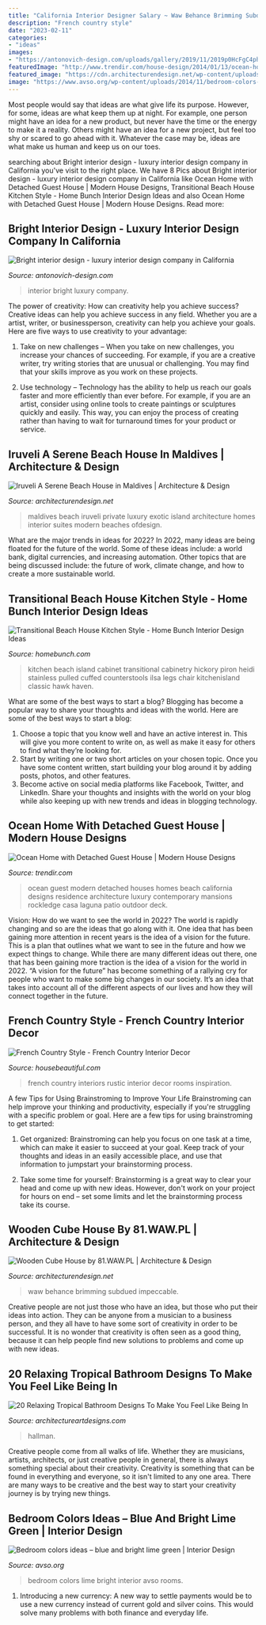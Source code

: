 ```yaml
---
title: "California Interior Designer Salary ~ Waw Behance Brimming Subdued Impeccable"
description: "French country style"
date: "2023-02-11"
categories:
- "ideas"
images:
- "https://antonovich-design.com/uploads/gallery/2019/11/2019p0HcFgC4phjF.jpg"
featuredImage: "http://www.trendir.com/house-design/2014/01/13/ocean-home-detached-guest-house-1-exterior.jpg"
featured_image: "https://cdn.architecturendesign.net/wp-content/uploads/2014/07/Wooden-Cube-House-02.jpg"
image: "https://www.avso.org/wp-content/uploads/2014/11/bedroom-colors-ideas-blue-and-bright-lime-green-1416303686.jpg"
---
```



Most people would say that ideas are what give life its purpose. However, for some, ideas are what keep them up at night. For example, one person might have an idea for a new product, but never have the time or the energy to make it a reality. Others might have an idea for a new project, but feel too shy or scared to go ahead with it. Whatever the case may be, ideas are what make us human and keep us on our toes.

	

		
searching about Bright interior design - luxury interior design company in California you've visit to the right place. We have 8 Pics about Bright interior design - luxury interior design company in California like Ocean Home with Detached Guest House | Modern House Designs, Transitional Beach House Kitchen Style - Home Bunch Interior Design Ideas and also Ocean Home with Detached Guest House | Modern House Designs. Read more:
		
    
## Bright Interior Design - Luxury Interior Design Company In California

<img loading=lazy src="https://antonovich-design.com/uploads/gallery/2019/11/2019p0HcFgC4phjF.jpg" onerror="this.onerror=null;this.src='https://tse1.mm.bing.net/th?id=OIP.Ge6q6SdHnjtlf4xA4kcVgAHaFj&amp;pid=15.1';" alt="Bright interior design - luxury interior design company in California">

_Source: antonovich-design.com_

>interior bright luxury company. 

	

The power of creativity: How can creativity help you achieve success?
Creative ideas can help you achieve success in any field. Whether you are a artist, writer, or businessperson, creativity can help you achieve your goals. Here are five ways to use creativity to your advantage: 
1. Take on new challenges – When you take on new challenges, you increase your chances of succeeding. For example, if you are a creative writer, try writing stories that are unusual or challenging. You may find that your skills improve as you work on these projects. 

2. Use technology – Technology has the ability to help us reach our goals faster and more efficiently than ever before. For example, if you are an artist, consider using online tools to create paintings or sculptures quickly and easily. This way, you can enjoy the process of creating rather than having to wait for turnaround times for your product or service. 


    
## Iruveli A Serene Beach House In Maldives | Architecture &amp; Design

<img loading=lazy src="http://cdn.architecturendesign.net/wp-content/uploads/2014/08/Beach-House-24.jpg" onerror="this.onerror=null;this.src='https://tse2.mm.bing.net/th?id=OIP.Mjo96xjgaY6zXvmK21YVQAHaE9&amp;pid=15.1';" alt="Iruveli A Serene Beach House in Maldives | Architecture &amp; Design">

_Source: architecturendesign.net_

>maldives beach iruveli private luxury exotic island architecture homes interior suites modern beaches ofdesign. 

	

What are the major trends in ideas for 2022?
In 2022, many ideas are being floated for the future of the world. Some of these ideas include: a world bank, digital currencies, and increasing automation. Other topics that are being discussed include: the future of work, climate change, and how to create a more sustainable world.

    
## Transitional Beach House Kitchen Style - Home Bunch Interior Design Ideas

<img loading=lazy src="http://www.homebunch.com/wp-content/uploads/Kitchen-Island-Cabinetry-Kitchen-Island-Cabinet-Ideas-KitchenIsland-KitchenIslandCabinetry-KitchenIslandCabinet-Heidi-Piron-Design-Cabinetry.jpg" onerror="this.onerror=null;this.src='https://tse3.mm.bing.net/th?id=OIP.I6q9U0t54bhF8Yl-zrTXQAHaKf&amp;pid=15.1';" alt="Transitional Beach House Kitchen Style - Home Bunch Interior Design Ideas">

_Source: homebunch.com_

>kitchen beach island cabinet transitional cabinetry hickory piron heidi stainless pulled cuffed counterstools ilsa legs chair kitchenisland classic hawk haven. 

	

What are some of the best ways to start a blog?
Blogging has become a popular way to share your thoughts and ideas with the world. Here are some of the best ways to start a blog: 
1. Choose a topic that you know well and have an active interest in. This will give you more content to write on, as well as make it easy for others to find what they’re looking for. 
2. Start by writing one or two short articles on your chosen topic. Once you have some content written, start building your blog around it by adding posts, photos, and other features. 
3. Become active on social media platforms like Facebook, Twitter, and LinkedIn. Share your thoughts and insights with the world on your blog while also keeping up with new trends and ideas in blogging technology. 

    
## Ocean Home With Detached Guest House | Modern House Designs

<img loading=lazy src="http://www.trendir.com/house-design/2014/01/13/ocean-home-detached-guest-house-1-exterior.jpg" onerror="this.onerror=null;this.src='https://tse1.mm.bing.net/th?id=OIP.v9i_aWdrZ0gaaWCKE11eCQHaE8&amp;pid=15.1';" alt="Ocean Home with Detached Guest House | Modern House Designs">

_Source: trendir.com_

>ocean guest modern detached houses homes beach california designs residence architecture luxury contemporary mansions rockledge casa laguna patio outdoor deck. 

	

Vision: How do we want to see the world in 2022?
The world is rapidly changing and so are the ideas that go along with it. One idea that has been gaining more attention in recent years is the idea of a vision for the future. This is a plan that outlines what we want to see in the future and how we expect things to change. While there are many different ideas out there, one that has been gaining more traction is the idea of a vision for the world in 2022. 
“A vision for the future” has become something of a rallying cry for people who want to make some big changes in our society. It’s an idea that takes into account all of the different aspects of our lives and how they will connect together in the future.

    
## French Country Style - French Country Interior Decor

<img loading=lazy src="https://hips.hearstapps.com/hmg-prod.s3.amazonaws.com/images/index-french-country-style-1517343662.jpg?crop=1.00xw:1.00xh;0,0&amp;resize=1200:*" onerror="this.onerror=null;this.src='https://tse1.mm.bing.net/th?id=OIP.-ERviaAfLW4VwtrpPOZexwHaDt&amp;pid=15.1';" alt="French Country Style - French Country Interior Decor">

_Source: housebeautiful.com_

>french country interiors rustic interior decor rooms inspiration. 

	

A few Tips for Using Brainstroming to Improve Your Life
Brainstroming can help improve your thinking and productivity, especially if you're struggling with a specific problem or goal. Here are a few tips for using brainstroming to get started: 
1. Get organized: Brainstroming can help you focus on one task at a time, which can make it easier to succeed at your goal. Keep track of your thoughts and ideas in an easily accessible place, and use that information to jumpstart your brainstorming process. 

2. Take some time for yourself: Brainstorming is a great way to clear your head and come up with new ideas. However, don't work on your project for hours on end – set some limits and let the brainstorming process take its course. 


    
## Wooden Cube House By 81.WAW.PL | Architecture &amp; Design

<img loading=lazy src="https://cdn.architecturendesign.net/wp-content/uploads/2014/07/Wooden-Cube-House-02.jpg" onerror="this.onerror=null;this.src='https://tse1.mm.bing.net/th?id=OIP.7q_GsTjEDvKXkwyJT_Sp-AHaHa&amp;pid=15.1';" alt="Wooden Cube House by 81.WAW.PL | Architecture &amp; Design">

_Source: architecturendesign.net_

>waw behance brimming subdued impeccable. 

	

Creative people are not just those who have an idea, but those who put their ideas into action. They can be anyone from a musician to a business person, and they all have to have some sort of creativity in order to be successful. It is no wonder that creativity is often seen as a good thing, because it can help people find new solutions to problems and come up with new ideas.

    
## 20 Relaxing Tropical Bathroom Designs To Make You Feel Like Being In

<img loading=lazy src="https://www.architectureartdesigns.com/wp-content/uploads/2015/02/20-Relaxing-Tropical-Bathroom-Designs-To-Make-You-Feel-Like-Being-In-Paradise-4.jpg" onerror="this.onerror=null;this.src='https://tse3.mm.bing.net/th?id=OIP.MAq32JLfwhCvwWauqrmVEwHaFu&amp;pid=15.1';" alt="20 Relaxing Tropical Bathroom Designs To Make You Feel Like Being In">

_Source: architectureartdesigns.com_

>hallman. 

	

Creative people come from all walks of life. Whether they are musicians, artists, architects, or just creative people in general, there is always something special about their creativity. Creativity is something that can be found in everything and everyone, so it isn't limited to any one area. There are many ways to be creative and the best way to start your creativity journey is by trying new things.

    
## Bedroom Colors Ideas – Blue And Bright Lime Green | Interior Design

<img loading=lazy src="https://www.avso.org/wp-content/uploads/2014/11/bedroom-colors-ideas-blue-and-bright-lime-green-1416303686.jpg" onerror="this.onerror=null;this.src='https://tse1.mm.bing.net/th?id=OIP.uSFEwBnhedtPTPRZAo0VCwHaDB&amp;pid=15.1';" alt="Bedroom colors ideas – blue and bright lime green | Interior Design">

_Source: avso.org_

>bedroom colors lime bright interior avso rooms. 

	

1. Introducing a new currency: A new way to settle payments would be to use a new currency instead of current gold and silver coins. This would solve many problems with both finance and everyday life.

